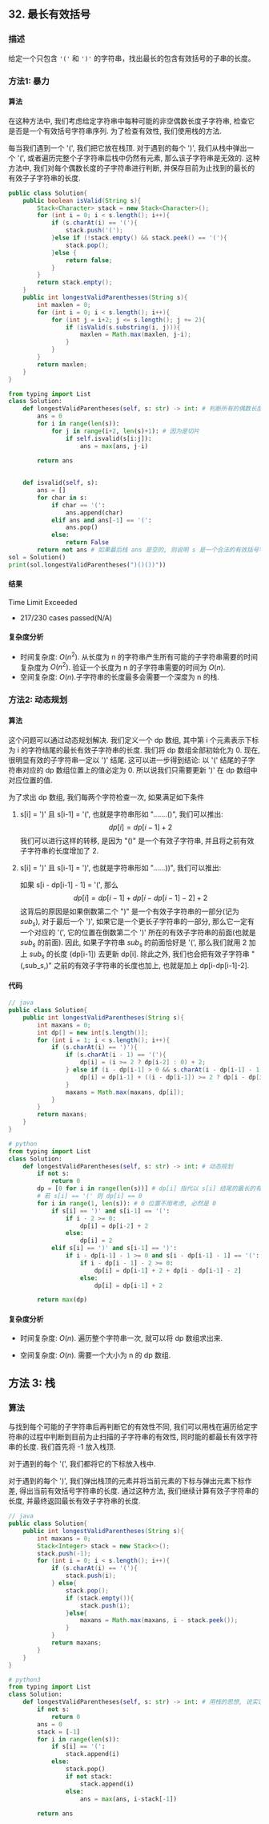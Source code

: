 ## 32. 最长有效括号

### 描述

给定一个只包含 `'('` 和 `')'` 的字符串，找出最长的包含有效括号的子串的长度。

### 方法1: 暴力

#### 算法

在这种方法中, 我们考虑给定字符串中每种可能的非空偶数长度子字符串, 检查它是否是一个有效括号字符串序列. 为了检查有效性, 我们使用栈的方法.

每当我们遇到一个 '(', 我们把它放在栈顶. 对于遇到的每个 ')', 我们从栈中弹出一个 '(', 或者遍历完整个子字符串后栈中仍然有元素, 那么该子字符串是无效的. 这种方法中, 我们对每个偶数长度的子字符串进行判断, 并保存目前为止找到的最长的有效子子字符串的长度.

```java
public class Solution{
    public boolean isValid(String s){
        Stack<Character> stack = new Stack<Character>();
        for (int i = 0; i < s.length(); i++){
            if (s.charAt(i) == '('){
                stack.push('(');
            }else if (!stack.empty() && stack.peek() == '('){
                stack.pop();
            }else {
                return false;
            }
        }
        return stack.empty();
    }
    public int longestValidParenthesses(String s){
        int maxlen = 0;
        for (int i = 0; i < s.length(); i++){
            for (int j = i+2; j <= s.length(); j += 2){
                if (isValid(s.substring(i, j))){
                    maxlen = Math.max(maxlen, j-i);
                }
            }
        }
        return maxlen;
    }
}
```

```python
from typing import List
class Solution:
    def longestValidParentheses(self, s: str) -> int: # 判断所有的偶数长度的子字符串
        ans = 0
        for i in range(len(s)):
            for j in range(i+2, len(s)+1): # 因为是切片
                if self.isvalid(s[i:j]):
                    ans = max(ans, j-i)
        
        return ans

    
    def isvalid(self, s):
        ans = []
        for char in s:
            if char == '(':
                ans.append(char)
            elif ans and ans[-1] == '(':
                ans.pop()
            else:
                return False
        return not ans # 如果最后栈 ans 是空的, 则说明 s 是一个合法的有效括号字符串
sol = Solution()
print(sol.longestValidParentheses(")()())"))
```

#### 结果

Time Limit Exceeded

- 217/230 cases passed(N/A)

#### 复杂度分析

- 时间复杂度: $O(n^2)$. 从长度为 n 的字符串产生所有可能的子字符串需要的时间复杂度为 $O(n^2)$. 验证一个长度为 n 的子字符串需要的时间为 $O(n)$.
- 空间复杂度: $O(n)$.子字符串的长度最多会需要一个深度为 n 的栈.

### 方法2: 动态规划

#### 算法

这个问题可以通过动态规划解决. 我们定义一个 dp 数组, 其中第 i 个元素表示下标为 i 的字符结尾的最长有效子字符串的长度. 我们将 dp 数组全部初始化为 0. 现在, 很明显有效的子字符串一定以 ')' 结尾. 这可以进一步得到结论: 以 '(' 结尾的子字符串对应的 dp 数组位置上的值必定为 0. 所以说我们只需要更新 ')' 在 dp 数组中对应位置的值.

为了求出 dp 数组, 我们每两个字符检查一次, 如果满足如下条件

1. s[i] = ')' 且 s[i-1] = '(', 也就是字符串形如 ".......()", 我们可以推出: $$dp[i] = dp[i-1] + 2$$ 我们可以进行这样的转移, 是因为 "()" 是一个有效子字符串, 并且将之前有效子字符串的长度增加了 2.

2. s[i] = ')' 且 s[i-1] = ')', 也就是字符串形如 "......))", 我们可以推出:

   如果 s[i - dp[i-1] - 1] = '(', 那么
   $$
   dp[i] = dp[i-1] + dp[i - dp[i-1] -2] + 2
   $$
   这背后的原因是如果倒数第二个 ")" 是一个有效子字符串的一部分(记为 $sub_s$), 对于最后一个 ')', 如果它是一个更长子字符串的一部分, 那么它一定有一个对应的 '(', 它的位置在倒数第二个 ')' 所在的有效子字符串的前面(也就是 $sub_s$ 的前面). 因此, 如果子字符串 $sub_s$ 的前面恰好是 '(', 那么我们就用 2 加上 $sub_s$ 的长度 (dp[i-1]) 去更新 dp[i]. 除此之外, 我们也会把有效子字符串 "(,sub_s,)" 之前的有效子字符串的长度也加上, 也就是加上 dp[i-dp[i-1]-2].

#### 代码
```java
// java
public class Solution{
	public int longestValidParentheses(String s){
        int maxans = 0;
        int dp[] = new int[s.length()];
        for (int i = 1; i < s.length(); i++){
            if (s.charAt(i) == ')'){
                if (s.charAt(i - 1) == '('){
                    dp[i] = (i >= 2 ? dp[i-2] : 0) + 2;
                } else if (i - dp[i-1] > 0 && s.charAt(i - dp[i-1] - 1) == '('){
                    dp[i] = dp[i-1] + ((i - dp[i-1]) >= 2 ? dp[i - dp[i - 1] - 2] : 0) + 2;
                }
                maxans = Math.max(maxans, dp[i]);
            }
        }
        return maxans;
    }
}
```
```python
# python
from typing import List
class Solution:
    def longestValidParentheses(self, s: str) -> int: # 动态规划
        if not s:
            return 0
        dp = [0 for i in range(len(s))] # dp[i] 指代以 s[i] 结尾的最长的有效子字符串的长度
        # 若 s[i] == '(' 则 dp[i] == 0
        for i in range(1, len(s)): # 0 位置不用考虑, 必然是 0
            if s[i] == ')' and s[i-1] == '(':
                if i - 2 >= 0:
                    dp[i] = dp[i-2] + 2
                else:
                    dp[i] = 2
            elif s[i] == ')' and s[i-1] == ')':
                if i - dp[i-1] - 1 >= 0 and s[i - dp[i-1] - 1] == '(':
                    if i - dp[i - 1] - 2 >= 0:
                        dp[i] = dp[i-1] + 2 + dp[i - dp[i-1] - 2]
                    else:
                        dp[i] = dp[i-1] + 2

        return max(dp)
```


####    复杂度分析

- 时间复杂度: $O(n)$. 遍历整个字符串一次, 就可以将 dp 数组求出来.

- 空间复杂度: $O(n)$. 需要一个大小为 n 的 dp 数组.

## 方法 3: 栈

### 算法

与找到每个可能的子字符串后再判断它的有效性不同, 我们可以用栈在遍历给定字符串的过程中判断到目前为止扫描的子字符串的有效性, 同时能的都最长有效字符串的长度. 我们首先将 -1 放入栈顶.

对于遇到的每个 '(', 我们都将它的下标放入栈中.

对于遇到的每个 ')', 我们弹出栈顶的元素并将当前元素的下标与弹出元素下标作差, 得出当前有效括号字符串的长度. 通过这种方法, 我们继续计算有效子字符串的长度, 并最终返回最长有效子字符串的长度.

```java
// java
public class Solution{
    public int longestValidParentheses(String s){
        int maxans = 0;
        Stack<Integer> stack = new Stack<>();
        stack.push(-1);
        for (int i = 0; i < s.length(); i++){
            if (s.charAt(i) == '('){
                stack.push(i);
            } else{
                stack.pop();
                if (stack.empty()){
                    stack.push(i);
                }else{
                    maxans = Math.max(maxans, i - stack.peek());
                }
            }
            return maxans;
        }
    }
}
```

```python
# python3
from typing import List
class Solution:
    def longestValidParentheses(self, s: str) -> int: # 用栈的思想, 说实话, 这个想法我还没搞懂
        if not s:
            return 0
        ans = 0
        stack = [-1]
        for i in range(len(s)):
            if s[i] == '(':
                stack.append(i)
            else:
                stack.pop()
                if not stack:
                    stack.append(i)
                else:
                    ans = max(ans, i-stack[-1])
        
        return ans
```

